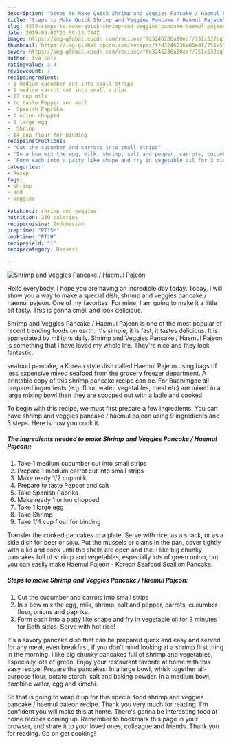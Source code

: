 ```yaml
---
description: "Steps to Make Quick Shrimp and Veggies Pancake / Haemul Pajeon"
title: "Steps to Make Quick Shrimp and Veggies Pancake / Haemul Pajeon"
slug: 4575-steps-to-make-quick-shrimp-and-veggies-pancake-haemul-pajeon
date: 2019-09-02T23:59:13.764Z
image: https://img-global.cpcdn.com/recipes/ffd3246236a80edf/751x532cq70/shrimp-and-veggies-pancake-haemul-pajeon-recipe-main-photo.jpg
thumbnail: https://img-global.cpcdn.com/recipes/ffd3246236a80edf/751x532cq70/shrimp-and-veggies-pancake-haemul-pajeon-recipe-main-photo.jpg
cover: https://img-global.cpcdn.com/recipes/ffd3246236a80edf/751x532cq70/shrimp-and-veggies-pancake-haemul-pajeon-recipe-main-photo.jpg
author: Iva Cole
ratingvalue: 3.4
reviewcount: 7
recipeingredient:
- 1 medium cucumber cut into small strips
- 1 medium carrot cut into small strips
- 12 cup milk
- to taste Pepper and salt
-  Spanish Paprika
- 1 onion chopped
- 1 large egg
-  Shrimp
- 14 cup flour for binding
recipeinstructions:
- "Cut the cucumber and carrots into small strips"
- "In a bow mix the egg, milk, shrimp, salt and pepper, carrots, cucumber flour, onions and paprika."
- "Form each into a patty like shape and fry in vegetable oil for 3 minutes for Both sides. Serve with hot rice!"
categories:
- Resep
tags:
- shrimp
- and
- veggies

katakunci: shrimp and veggies
nutrition: 230 calories
recipecuisine: Indonesian
preptime: "PT15M"
cooktime: "PT1H"
recipeyield: "1"
recipecategory: Dessert

---
```



![Shrimp and Veggies Pancake / Haemul Pajeon](https://img-global.cpcdn.com/recipes/ffd3246236a80edf/751x532cq70/shrimp-and-veggies-pancake-haemul-pajeon-recipe-main-photo.jpg)

Hello everybody, I hope you are having an incredible day today. Today, I will show you a way to make a special dish, shrimp and veggies pancake / haemul pajeon. One of my favorites. For mine, I am going to make it a little bit tasty. This is gonna smell and look delicious.

Shrimp and Veggies Pancake / Haemul Pajeon is one of the most popular of recent trending foods on earth. It's simple, it is fast, it tastes delicious. It is appreciated by millions daily. Shrimp and Veggies Pancake / Haemul Pajeon is something that I have loved my whole life. They're nice and they look fantastic.

seafood pancake, a Korean style dish called Haemul Pajeon using bags of less expensive mixed seafood from the grocery freezer department. A printable copy of this shrimp pancake recipe can be. For Buchimgae all prepared ingredients (e.g. flour, water, vegetables, meat etc) are mixed in a large mixing bowl then they are scooped out with a ladle and cooked.


To begin with this recipe, we must first prepare a few ingredients. You can have shrimp and veggies pancake / haemul pajeon using 9 ingredients and 3 steps. Here is how you cook it.

##### The ingredients needed to make Shrimp and Veggies Pancake / Haemul Pajeon::

1. Take 1 medium cucumber cut into small strips
1. Prepare 1 medium carrot cut into small strips
1. Make ready 1/2 cup milk
1. Prepare to taste Pepper and salt
1. Take  Spanish Paprika
1. Make ready 1 onion chopped
1. Take 1 large egg
1. Take  Shrimp
1. Take 1/4 cup flour for binding


Transfer the cooked pancakes to a plate. Serve with rice, as a snack, or as a side dish for beer or soju. Put the mussels or clams in the pan, cover tightly with a lid and cook until the shells are open and the. I like big chunky pancakes full of shrimp and vegetables, especially lots of green onion, but you can easily make Haemul Pajeon - Korean Seafood Scallion Pancake. 

##### Steps to make Shrimp and Veggies Pancake / Haemul Pajeon:

1. Cut the cucumber and carrots into small strips
1. In a bow mix the egg, milk, shrimp, salt and pepper, carrots, cucumber flour, onions and paprika.
1. Form each into a patty like shape and fry in vegetable oil for 3 minutes for Both sides. Serve with hot rice!


It&#39;s a savory pancake dish that can be prepared quick and easy and served for any meal, even breakfast, if you don&#39;t mind looking at a shrimp first thing in the morning. I like big chunky pancakes full of shrimp and vegetables, especially lots of green. Enjoy your restaurant favorite at home with this easy recipe! Prepare the pancakes: In a large bowl, whisk together all-purpose flour, potato starch, salt and baking powder. In a medium bowl, combine water, egg and kimchi. 

So that is going to wrap it up for this special food shrimp and veggies pancake / haemul pajeon recipe. Thank you very much for reading. I'm confident you will make this at home. There's gonna be interesting food at home recipes coming up. Remember to bookmark this page in your browser, and share it to your loved ones, colleague and friends. Thank you for reading. Go on get cooking!

